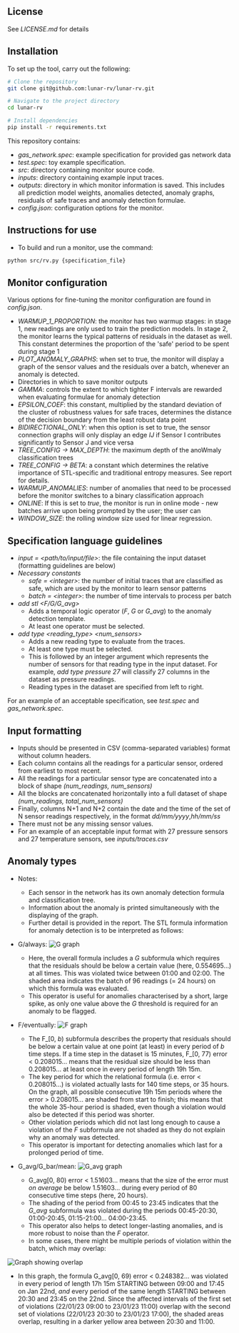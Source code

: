 ## License

See *LICENSE.md* for details

## Installation

To set up the tool, carry out the following:

```bash
# Clone the repository
git clone git@github.com:lunar-rv/lunar-rv.git

# Navigate to the project directory
cd lunar-rv

# Install dependencies
pip install -r requirements.txt
```


This repository contains:
- *gas_network.spec*: example specification for provided gas network data
- *test.spec*: toy example specification.
- *src*: directory containing monitor source code.
- *inputs*: directory containing example input traces.
- *outputs*: directory in which monitor information is saved. This includes all prediction model weights, anomalies detected, anomaly graphs, residuals of safe traces and anomaly detection formulae.
- *config.json*: configuration options for the monitor.
## Instructions for use
- To build and run a monitor, use the command:
```bash
python src/rv.py {specification_file}
```

## Monitor configuration

Various options for fine-tuning the monitor configuration are found in *config.json*.
- *WARMUP_1_PROPORTION*: the monitor has two warmup stages: in stage 1, new readings are only used to train the prediction models. In stage 2, the monitor learns the typical patterns of residuals in the dataset as well. This constant determines the proportion of the 'safe' period to be spent during stage 1
- *PLOT_ANOMALY_GRAPHS*: when set to true, the monitor will display a graph of the sensor values and the residuals over a batch, whenever an anomaly is detected.
- Directories in which to save monitor outputs
- *GAMMA*: controls the extent to which tighter F intervals are rewarded when evaluating formulae for anomaly detection
- *EPSILON_COEF*: this constant, multiplied by the standard deviation of the cluster of robustness values for safe traces, determines the distance of the decision boundary from the least robust data point
- *BIDIRECTIONAL_ONLY*: when this option is set to true, the sensor connection graphs will only display an edge *IJ* if Sensor I contributes significantly to Sensor J and vice versa
- *TREE_CONFIG -> MAX_DEPTH*: the maximum depth of the anoWmaly classification trees
- *TREE_CONFIG -> BETA*: a constant which determines the relative importance of STL-specific and traditional entropy measures. See report for details.
- *WARMUP_ANOMALIES*: number of anomalies that need to be processed before the monitor switches to a binary classification approach
- *ONLINE*: If this is set to *true*, the monitor is run in online mode - new batches arrive upon being prompted by the user; the user can 
- *WINDOW_SIZE*: the rolling window size used for linear regression.

## Specification language guidelines
- *input = \<path/to/input/file\>*: the file containing the input dataset (formatting guidelines are below)
- *Necessary constants*
    - *safe = \<integer\>*: the number of initial traces that are classified as safe, which are used by the monitor to learn sensor patterns
    - *batch = \<integer\>*: the number of time intervals to process per batch
- *add stl \<F/G/G_avg\>*
    - Adds a temporal logic operator (*F*, *G* or *G_avg*) to the anomaly detection template.
    - At least one operator must be selected.
- *add type \<reading_type\> \<num_sensors\>*
    - Adds a new reading type to evaluate from the traces.
    - At least one type must be selected.
    - This is followed by an integer argument which represents the number of sensors for that reading type in the input dataset. For example, *add type pressure 27* will classify 27 columns in the dataset as pressure readings.
    - Reading types in the dataset are specified from left to right.

For an example of an acceptable specification, see *test.spec* and *gas_network.spec*.
## Input formatting
- Inputs should be presented in CSV (comma-separated variables) format without column headers.
- Each column contains all the readings for a particular sensor, ordered from earliest to most recent.
- All the readings for a particular sensor type are concatenated into a block of shape *(num_readings, num_sensors)*
- All the blocks are concatenated horizontally into a full dataset of shape *(num_readings, total_num_sensors)*
- Finally, columns N+1 and N+2 contain the date and the time of the set of N sensor readings respectively, in the format *dd/mm/yyyy*,*hh/mm/ss*
- There must not be any missing sensor values.
- For an example of an acceptable input format with 27 pressure sensors and 27 temperature sensors, see *inputs/traces.csv*

## Anomaly types
- Notes:
    - Each sensor in the network has its own anomaly detection formula and classification tree.
    - Information about the anomaly is printed simultaneously with the displaying of the graph.
    - Further detail is provided in the report.
The STL formula information for anomaly detection is to be interpreted as follows:
-  G/always:
![G graph](./examples/g.png)
    - Here, the overall formula includes a *G* subformula which requires that the residuals should be below a certain value (here, 0.554695...) at all times. This was violated twice between 01:00 and 02:00. The shaded area indicates the batch of 96 readings (= 24 hours) on which this formula was evaluated. 
    - This operator is useful for anomalies characterised by a short, large spike, as only one value above the *G* threshold is required for an anomaly to be flagged.

- F/eventually:
![F graph](./examples/f.png)
    - The F_[0, *b*) subformula describes the property that residuals should be below a certain value at one point (at least) in every period of *b* time steps. If a time step in the dataset is 15 minutes, F_[0, 77) error < 0.208015... means that the residual size should be less than 0.208015... at least once in every period of length 19h 15m.
    - The key period for which the relational formula (i.e. error < 0.208015...) is violated actually lasts for 140 time steps, or 35 hours. On the graph, all possible consecutive 19h 15m periods where the error > 0.208015... are shaded from start to finish; this means that the whole 35-hour period is shaded, even though a violation would also be detected if this period was shorter.
    - Other violation periods which did not last long enough to cause a violation of the *F* subformula are not shaded as they do not explain why an anomaly was detected.
    - This operator is important for detecting anomalies which last for a prolonged period of time.

- G_avg/G_bar/mean:
![G_avg graph](./examples/g_avg.png)
    - G_avg[0, 80) error < 1.51603... means that the size of the error must *on average* be below 1.51603... during every period of 80 consecutive time steps (here, 20 hours). 
    - The shading of the period from 00:45 to 23:45 indicates that the *G_avg* subformula was violated during the periods 00:45-20:30, 01:00-20:45, 01:15-21:00... 04:00-23:45. 
    - This operator also helps to detect longer-lasting anomalies, and is more robust to noise than the *F* operator.
    - In some cases, there might be multiple periods of violation within the batch, which may overlap:

![Graph showing overlap](./examples/overlap.png)

- In this graph, the formula G_avg[0, 69) error < 0.248382... was violated in every period of length 17h 15m STARTING between 09:00 and 17:45 on Jan 22nd, *and* every period of the same length STARTING between 20:30 and 23:45 on the 22nd. Since the affected intervals of the first set of violations (22/01/23 09:00 to 23/01/23 11:00) overlap with the second set of violations (22/01/23 20:30 to 23/01/23 17:00), the shaded areas overlap, resulting in a darker yellow area between 20:30 and 11:00.

